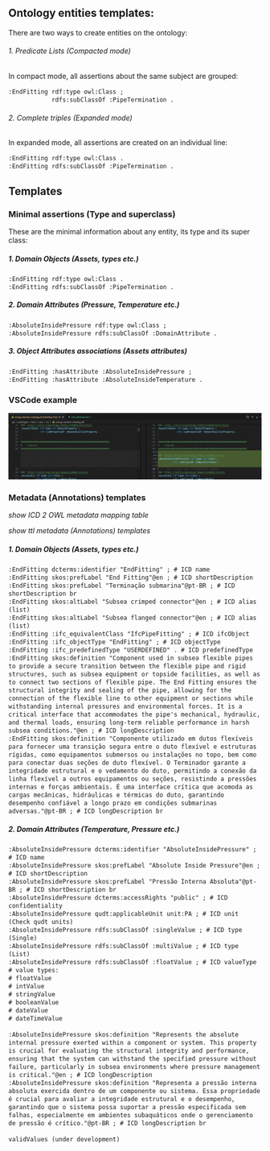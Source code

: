## Ontology entities templates:

There are two ways to create entities on the ontology:
###### 1. Predicate Lists (Compacted mode)
In compact mode, all assertions about the same subject are grouped:
```turtle
:EndFitting rdf:type owl:Class ;
            rdfs:subClassOf :PipeTermination .
```

###### 2. Complete triples (Expanded mode)
In expanded mode, all assertions are created on an individual line:
```turtle
:EndFitting rdf:type owl:Class .
:EndFitting rdfs:subClassOf :PipeTermination .
```

## Templates

### Minimal assertions (Type and superclass)
These are the minimal information about any entity, its type and its super class:

##### 1. Domain Objects (Assets, types etc.)
```turtle
:EndFitting rdf:type owl:Class .
:EndFitting rdfs:subClassOf :PipeTermination .
```

##### 2. Domain Attributes (Pressure, Temperature etc.)
```turtle
:AbsoluteInsidePressure rdf:type owl:Class ;
:AbsoluteInsidePressure rdfs:subClassOf :DomainAttribute .
```

##### 3. Object Attributes associations (Assets attributes)
```turtle
:EndFitting :hasAttribute :AbsoluteInsidePressure ;
:EndFitting :hasAttribute :AbsoluteInsideTemperature .
```

### VSCode example
![VSCode example](add_attribute.png)

### Metadata (Annotations) templates
_show ICD 2 OWL metadata mapping table_

_show ttl metadata (Annotations) templates_
##### 1. Domain Objects (Assets, types etc.)
```turtle
:EndFitting dcterms:identifier "EndFitting" ; # ICD name
:EndFitting skos:prefLabel "End Fitting"@en ; # ICD shortDescription
:EndFitting skos:prefLabel "Terminação submarina"@pt-BR ; # ICD shortDescription br
:EndFitting skos:altLabel "Subsea crimped connector"@en ; # ICD alias (list)
:EndFitting skos:altLabel "Subsea flanged connector"@en ; # ICD alias (list)
:EndFitting :ifc_equivalentClass "IfcPipeFitting" ; # ICD ifcObject
:EndFitting :ifc_objectType "EndFitting" ; # ICD objectType
:EndFitting :ifc_predefinedType "USERDEFINED" . # ICD predefinedType
:EndFitting skos:definition "Component used in subsea flexible pipes to provide a secure transition between the flexible pipe and rigid structures, such as subsea equipment or topside facilities, as well as to connect two sections of flexible pipe. The End Fitting ensures the structural integrity and sealing of the pipe, allowing for the connection of the flexible line to other equipment or sections while withstanding internal pressures and environmental forces. It is a critical interface that accommodates the pipe's mechanical, hydraulic, and thermal loads, ensuring long-term reliable performance in harsh subsea conditions."@en ; # ICD longDescription
:EndFitting skos:definition "Componente utilizado em dutos flexíveis para fornecer uma transição segura entre o duto flexível e estruturas rígidas, como equipamentos submersos ou instalações no topo, bem como para conectar duas seções de duto flexível. O Terminador garante a integridade estrutural e o vedamento do duto, permitindo a conexão da linha flexível a outros equipamentos ou seções, resistindo a pressões internas e forças ambientais. É uma interface crítica que acomoda as cargas mecânicas, hidráulicas e térmicas do duto, garantindo desempenho confiável a longo prazo em condições submarinas adversas."@pt-BR ; # ICD longDescription br
```

##### 2. Domain Attributes (Temperature, Pressure etc.)
```turtle
:AbsoluteInsidePressure dcterms:identifier "AbsoluteInsidePressure" ; # ICD name
:AbsoluteInsidePressure skos:prefLabel "Absolute Inside Pressure"@en ; # ICD shortDescription
:AbsoluteInsidePressure skos:prefLabel "Pressão Interna Absoluta"@pt-BR ; # ICD shortDescription br
:AbsoluteInsidePressure dcterms:accessRights "public" ; # ICD confidentiality
:AbsoluteInsidePressure qudt:applicableUnit unit:PA ; # ICD unit (Check qudt units)
:AbsoluteInsidePressure rdfs:subClassOf :singleValue ; # ICD type (Single)
:AbsoluteInsidePressure rdfs:subClassOf :multiValue ; # ICD type (List)
:AbsoluteInsidePressure rdfs:subClassOf :floatValue ; # ICD valueType
# value types:
# floatValue
# intValue
# stringValue
# booleanValue
# dateValue
# dateTimeValue

:AbsoluteInsidePressure skos:definition "Represents the absolute internal pressure exerted within a component or system. This property is crucial for evaluating the structural integrity and performance, ensuring that the system can withstand the specified pressure without failure, particularly in subsea environments where pressure management is critical."@en ; # ICD longDescription
:AbsoluteInsidePressure skos:definition "Representa a pressão interna absoluta exercida dentro de um componente ou sistema. Essa propriedade é crucial para avaliar a integridade estrutural e o desempenho, garantindo que o sistema possa suportar a pressão especificada sem falhas, especialmente em ambientes subaquáticos onde o gerenciamento de pressão é crítico."@pt-BR ; # ICD longDescription br

validValues (under development)

```